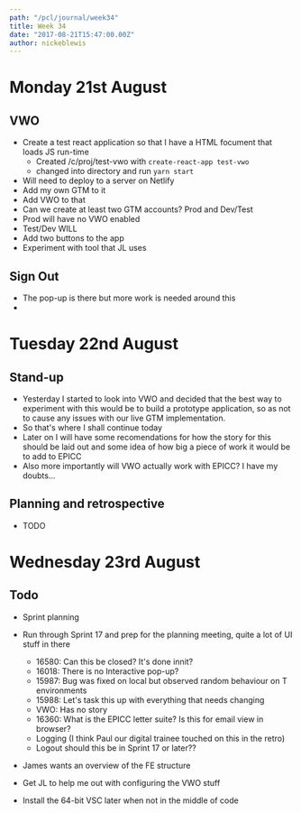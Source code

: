 ```yaml
---
path: "/pcl/journal/week34"
title: Week 34
date: "2017-08-21T15:47:00.00Z"
author: nickeblewis
---
```


# Monday 21st August 
## VWO

- Create a test react application so that I have a HTML focument that loads JS run-time
  - Created /c/proj/test-vwo with `create-react-app test-vwo`
  - changed into directory and run `yarn start`
- Will need to deploy to a server on Netlify
- Add my own GTM to it
- Add VWO to that
- Can we create at least two GTM accounts? Prod and Dev/Test
- Prod will have no VWO enabled
- Test/Dev WILL
- Add two buttons to the app
- Experiment with tool that JL uses

## Sign Out

- The pop-up is there but more work is needed around this
- 

# Tuesday 22nd August

## Stand-up
- Yesterday I started to look into VWO and decided that the best way to experiment with this would be to build a prototype application, so as not to cause any issues with our live GTM implementation.
- So that's where I shall continue today 
- Later on I will have some recomendations for how the story for this should be laid out and some idea of how big a piece of work it would be to add to EPICC
- Also more importantly will VWO actually work with EPICC? I have my doubts...

## Planning and retrospective

- TODO

# Wednesday 23rd August

## Todo

- Sprint planning
- Run through Sprint 17 and prep for the planning meeting, quite a lot of UI stuff in there
  - 16580: Can this be closed? It's done innit?
  - 16018: There is no Interactive pop-up?
  - 15987: Bug was fixed on local but observed random behaviour on T environments
  - 15988: Let's task this up with everything that needs changing
  - VWO: Has no story
  - 16360: What is the EPICC letter suite? Is this for email view in browser?
  - Logging (I think Paul our digital trainee touched on this in the retro)
  - Logout should this be in Sprint 17 or later??

- James wants an overview of the FE structure
- Get JL to help me out with configuring the VWO stuff
- Install the 64-bit VSC later when not in the middle of code

